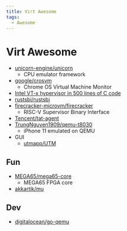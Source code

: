 ```yaml
---
title: Virt Awesome
tags:
  - Awesome
---
```


# Virt Awesome

- [unicorn-engine/unicorn](https://github.com/unicorn-engine/unicorn)
  - CPU emulator framework
- [google/crosvm](https://github.com/google/crosvm)
  - Chrome OS Virtual Machine Monitor
- [Intel VT-x hypervisor in 500 lines of C code](https://ionescu007.github.io/SimpleVisor/)
- [rustsbi/rustsbi](https://github.com/rustsbi/rustsbi)
- [firecracker-microvm/firecracker](https://github.com/firecracker-microvm/firecracker)
  - RISC-V Supervisor Binary Interface
- [Tencent/tat-agent](https://github.com/Tencent/tat-agent)
- [TrungNguyen1909/qemu-t8030](https://github.com/TrungNguyen1909/qemu-t8030)
  - iPhone 11 emulated on QEMU
- GUI
  - [utmapp/UTM](https://github.com/utmapp/UTM)

## Fun

- [MEGA65/mega65-core](https://github.com/MEGA65/mega65-core)
  - MEGA65 FPGA core
- [akkartik/mu](https://github.com/akkartik/mu)

## Dev

- [digitalocean/go-qemu](https://github.com/digitalocean/go-qemu)
